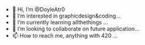 - 👋 Hi, I’m @DoyleAtr0
- 👀 I’m interested in graphicdesign&coding...
- 🌱 I’m currently learning allthethings ...
- 💞️ I’m looking to collaborate on future application...
- 📫 How to reach me, anything with 420 ...

<!---
DoyleAtr0/DoyleAtr0 is a ✨ special ✨ repository because its `README.md` (this file) appears on your GitHub profile.
You can click the Preview link to take a look at your changes.
--->
